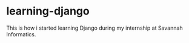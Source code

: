 # learning-django
This is how i started learning Django during my internship at Savannah Informatics.
